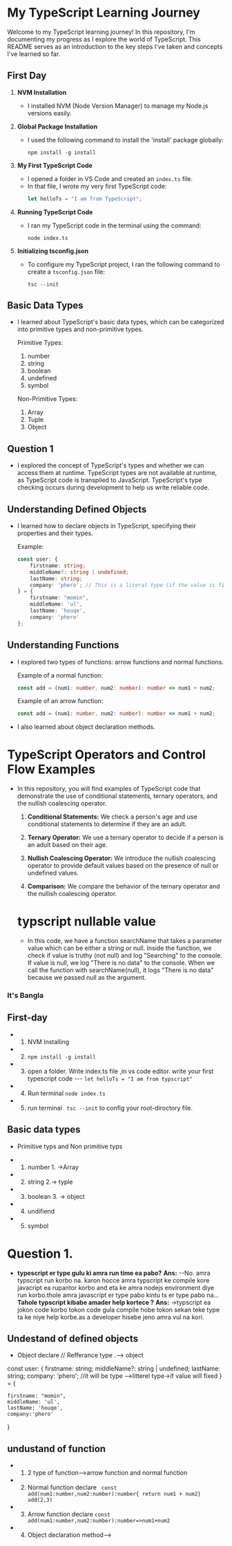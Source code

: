 
# My TypeScript Learning Journey

Welcome to my TypeScript learning journey! In this repository, I'm documenting my progress as I explore the world of TypeScript. This README serves as an introduction to the key steps I've taken and concepts I've learned so far.

## First Day
1. **NVM Installation**
   - I installed NVM (Node Version Manager) to manage my Node.js versions easily.

2. **Global Package Installation**
   - I used the following command to install the 'install' package globally:
     ```
     npm install -g install
     ```

3. **My First TypeScript Code**
   - I opened a folder in VS Code and created an `index.ts` file.
   - In that file, I wrote my very first TypeScript code:
     ```typescript
     let helloTs = "I am from TypeScript";
     ```

4. **Running TypeScript Code**
   - I ran my TypeScript code in the terminal using the command:
     ```
     node index.ts
     ```

5. **Initializing tsconfig.json**
   - To configure my TypeScript project, I ran the following command to create a `tsconfig.json` file:
     ```
     tsc --init
     ```

## Basic Data Types
- I learned about TypeScript's basic data types, which can be categorized into primitive types and non-primitive types.

   Primitive Types:
   1. number
   2. string
   3. boolean
   4. undefined
   5. symbol

   Non-Primitive Types:
   1. Array
   2. Tuple
   3. Object

## Question 1
- I explored the concept of TypeScript's types and whether we can access them at runtime. TypeScript types are not available at runtime, as TypeScript code is transpiled to JavaScript. TypeScript's type checking occurs during development to help us write reliable code.

## Understanding Defined Objects
- I learned how to declare objects in TypeScript, specifying their properties and their types.

   Example:
   ```typescript
   const user: {
       firstname: string;
       middleName?: string | undefined;
       lastName: string;
       company: 'phero'; // This is a literal type (if the value is fixed)
   } = {
       firstname: "momin",
       middleName: 'ul',
       lastName: 'houqe',
       company: 'phero'
   };
   ```

## Understanding Functions
- I explored two types of functions: arrow functions and normal functions.

   Example of a normal function:
   ```typescript
   const add = (num1: number, num2: number): number => num1 + num2;
   ```

   Example of an arrow function:
   ```typescript
   const add = (num1: number, num2: number): number => num1 + num2;
   ```

- I also learned about object declaration methods.

# TypeScript Operators and Control Flow Examples
- In this repository, you will find examples of TypeScript code that demonstrate the use of conditional statements, ternary operators, and the nullish coalescing operator.

   1. **Conditional Statements:** We check a person's age and use conditional statements to determine if they are an adult.

   2. **Ternary Operator:** We use a ternary operator to decide if a person is an adult based on their age.

   3. **Nullish Coalescing Operator:** We introduce the nullish coalescing operator to provide default values based on the presence of null or undefined values.

   4. **Comparison:** We compare the behavior of the ternary operator and the nullish coalescing operator.
   # typscript nullable value
   - In this code, we have a function searchName that takes a parameter value which can be either a string or null. Inside the function, we check if value is truthy (not null) and log "Searching" to the console. If value is null, we log "There is no data" to the console. When we call the function with searchName(null), it logs "There is no data" because we passed null as the argument.



### It's Bangla
## First-day
- 1. NVM Installing
- 2. `npm install -g install` 
- 3. open a folder. Write index.ts file ,in vs code editor. write your first typescript code --- ` let helloTs = "I am from typscript" `
- 4. Run terminal `node index.ts`  
- 5. run terminal ` tsc --init` to config your root-diroctory file.
## Basic data types
* Primitive typs and Non primitive typs
- 1. number           1. ->Array
- 2. string         2.-> typle
- 3. boolean        3. ->  object
- 4. undifiend
- 5. symbol 
# Question 1.
- **typescript er type gulu ki amra run time ea pabo?**
 **Ans:** --No. amra typscript run korbo na. karon hocce amra typscript ke compile kore javacript ea rupantor korbo and eta ke amra nodejs environment diye run korbo.thole amra javascript er type pabo kintu ts er type pabo na...
**Tahole typscript kibabe amader help kortece ?**
**Ans:** ->typscript ea jokon code korbo tokon code gula compile hobe tokon sekan teke type ta ke niye help korbe.as a developer hisebe jeno amra vul na kori.

## Undestand of defined objects 
-  Object declare 
// Refferance type .--> object

const user: {
    firstname: string;
    middleName?: string | undefined;
    lastName: string;
    company: 'phero'; //it will be type -->litterel type->if value will fixed
} = {

    firstname: "momin",
    middleName: 'ul',
    lastName: 'houqe',
    company:'phero'
}

## undustand of function

- 1. 2 type of function-->arrow function and normal function
- 2. Normal function declare ` const add(num1:number,num2:number):number{ return num1 + num2} add(2,3)`
- 3. Arrow function declare `const add(num1:number,num2:number):number=>num1+num2 `
- 4. Object declaration method-->
